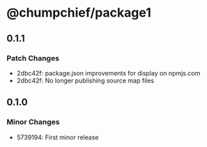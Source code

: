 # @chumpchief/package1

## 0.1.1

### Patch Changes

- 2dbc42f: package.json improvements for display on npmjs.com
- 2dbc42f: No longer publishing source map files

## 0.1.0

### Minor Changes

- 5739194: First minor release
